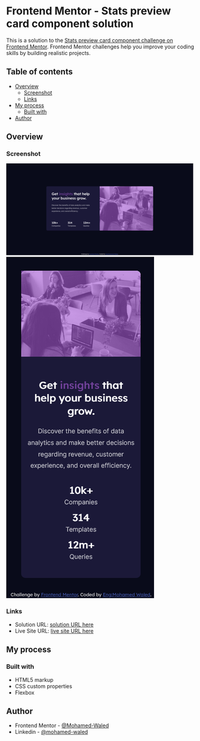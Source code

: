 # Frontend Mentor - Stats preview card component solution

This is a solution to the [Stats preview card component challenge on Frontend Mentor](https://www.frontendmentor.io/challenges/stats-preview-card-component-8JqbgoU62). Frontend Mentor challenges help you improve your coding skills by building realistic projects.

## Table of contents

- [Overview](#overview)
  - [Screenshot](#screenshot)
  - [Links](#links)
- [My process](#my-process)
  - [Built with](#built-with)
- [Author](#author)

## Overview

### Screenshot

![](https://raw.githubusercontent.com/Mohamed-Waled/Stats-Preview-Card-Component/main/images/Screenshot%202022-03-17%20at%2004-31-55%20Frontend%20Mentor%20Stats%20preview%20card%20component.png)
![](https://raw.githubusercontent.com/Mohamed-Waled/Stats-Preview-Card-Component/main/images/Screenshot%202022-03-17%20at%2004-36-24%20Frontend%20Mentor%20Stats%20preview%20card%20component.png)

### Links

- Solution URL: [solution URL here](https://www.frontendmentor.io/solutions/stats-preview-card-component-with-css-flexbox-FfDrl91j2)
- Live Site URL: [live site URL here](https://mohamed-waled.github.io/Stats-Preview-Card-Component/)

## My process

### Built with

- HTML5 markup
- CSS custom properties
- Flexbox

## Author

- Frontend Mentor - [@Mohamed-Waled](https://www.frontendmentor.io/profile/Mohamed-Waled)
- Linkedin - [@mohamed-waled](https://www.linkedin.com/in/mohamed-waled-82a51a1bb/)
